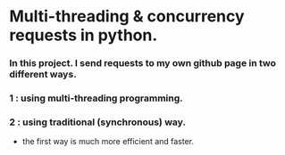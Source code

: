 # Multi-threading & concurrency requests in python.

### In this project. I send requests to my own github page in two different ways.
### 1 : using multi-threading programming.
### 2 : using traditional (synchronous) way.
- the first way is much more efficient and faster.
